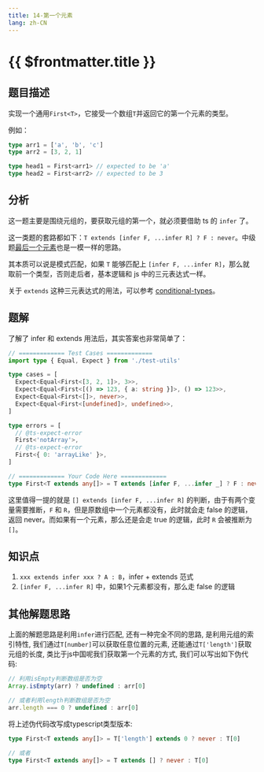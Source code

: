 ```yaml
---
title: 14-第一个元素
lang: zh-CN
---
```


# {{ $frontmatter.title }}

## 题目描述

实现一个通用`First<T>`，它接受一个数组`T`并返回它的第一个元素的类型。

例如：

```ts
type arr1 = ['a', 'b', 'c']
type arr2 = [3, 2, 1]

type head1 = First<arr1> // expected to be 'a'
type head2 = First<arr2> // expected to be 3
```


## 分析

这一题主要是围绕元组的，要获取元组的第一个，就必须要借助 ts 的 `infer` 了。

这一类题的套路都如下：`T extends [infer F, ...infer R] ? F : never`。中级题[最后一个元素](/medium/15-最后一个元素.md)也是一模一样的思路。

其本质可以说是模式匹配，如果 `T` 能够匹配上 `[infer F, ...infer R]`，那么就取前一个类型，否则走后者，基本逻辑和 js 中的三元表达式一样。

关于 `extends` 这种三元表达式的用法，可以参考 [conditional-types](https://www.typescriptlang.org/docs/handbook/2/conditional-types.html)。

## 题解

了解了 infer 和 extends 用法后，其实答案也非常简单了：

```ts
// ============= Test Cases =============
import type { Equal, Expect } from './test-utils'

type cases = [
  Expect<Equal<First<[3, 2, 1]>, 3>>,
  Expect<Equal<First<[() => 123, { a: string }]>, () => 123>>,
  Expect<Equal<First<[]>, never>>,
  Expect<Equal<First<[undefined]>, undefined>>,
]

type errors = [
  // @ts-expect-error
  First<'notArray'>,
  // @ts-expect-error
  First<{ 0: 'arrayLike' }>,
]

// ============= Your Code Here =============
type First<T extends any[]> = T extends [infer F, ...infer _] ? F : never;
```

这里值得一提的就是 `[] extends [infer F, ...infer R]` 的判断，由于有两个变量需要推断，`F` 和 `R`，但是原数组中一个元素都没有，此时就会走 false 的逻辑，返回 never。而如果有一个元素，那么还是会走 true 的逻辑，此时 `R` 会被推断为 `[]`。

## 知识点

1. `xxx extends infer xxx ? A : B`，infer + extends 范式
2. `[infer F, ...infer R]` 中，如果1个元素都没有，那么走 false 的逻辑

## 其他解题思路

上面的解题思路是利用`infer`进行匹配, 还有一种完全不同的思路, 是利用元组的索引特性, 我们通过`T[number]`可以获取任意位置的元素, 还能通过`T['length']`获取元组的长度, 类比于js中国呢我们获取第一个元素的方式, 我们可以写出如下伪代码:
```ts
// 利用isEmpty判断数组是否为空
Array.isEmpty(arr) ? undefined : arr[0]

// 或者利用length判断数组是否为空
arr.length === 0 ? undefined : arr[0]
```

将上述伪代码改写成typescript类型版本:
```ts
type First<T extends any[]> = T['length'] extends 0 ? never : T[0]

// 或者
type First<T extends any[]> = T extends [] ? never : T[0]
```